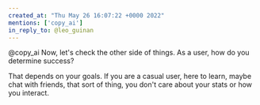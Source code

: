 ```yaml
---
created_at: "Thu May 26 16:07:22 +0000 2022"
mentions: ['copy_ai']
in_reply_to: @leo_guinan
---
```


@copy_ai Now, let's check the other side of things. As a user, how do you determine success? 

That depends on your goals. If you are a casual user, here to learn, maybe chat with friends, that sort of thing, you don't care about your stats or how you interact.
